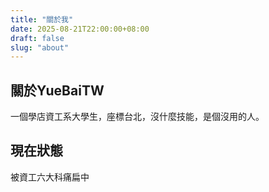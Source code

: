 ```yaml
---
title: "關於我"
date: 2025-08-21T22:00:00+08:00
draft: false
slug: "about"
---
```


## 關於YueBaiTW
一個學店資工系大學生，座標台北，沒什麼技能，是個沒用的人。

## 現在狀態
被資工六大科痛扁中